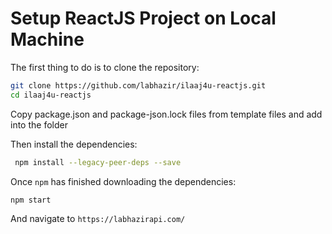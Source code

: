 # Setup ReactJS Project on Local Machine

The first thing to do is to clone the repository:

```sh
git clone https://github.com/labhazir/ilaaj4u-reactjs.git
cd ilaaj4u-reactjs
```

Copy package.json and package-json.lock files from template files and add into the folder

Then install the dependencies:
```sh
 npm install --legacy-peer-deps --save
```

Once `npm` has finished downloading the dependencies:
```sh
npm start
```
And navigate to `https://labhazirapi.com/`
